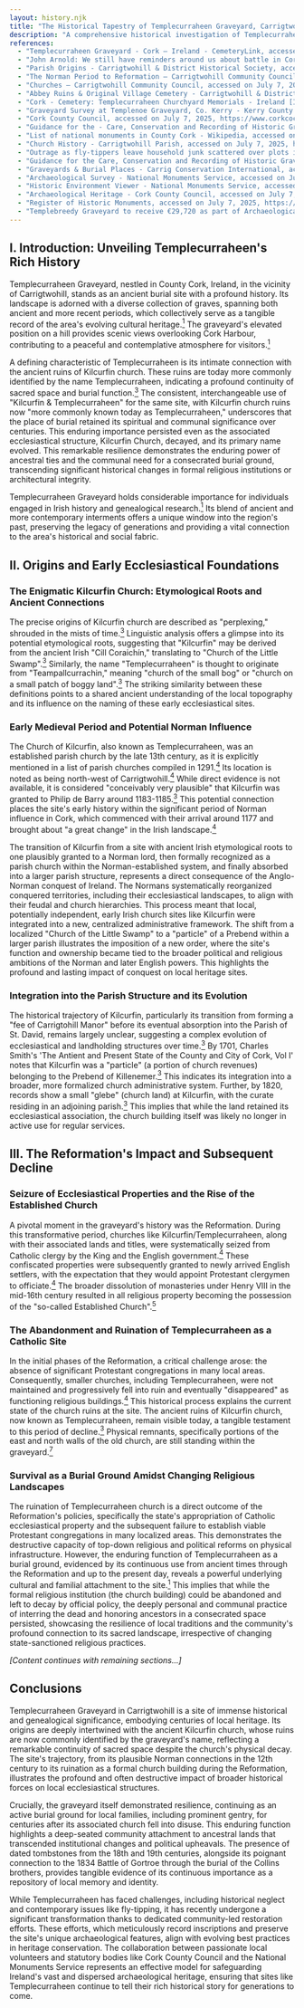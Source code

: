 ```yaml
---
layout: history.njk
title: "The Historical Tapestry of Templecurraheen Graveyard, Carrigtwohill"
description: "A comprehensive historical investigation of Templecurraheen Graveyard and its significance in County Cork's heritage"
references:
  - "Templecurraheen Graveyard - Cork – Ireland - CemeteryLink, accessed on July 7, 2025, https://cemeterylink.com/cemetery/templecurraheen-graveyard-cork-cork-ireland/"
  - "John Arnold: We still have reminders around us about battle in Cork 191 years ago - The Echo, accessed on July 7, 2025, https://www.echolive.ie/corkviews/arid-41623219.html"
  - "Parish Origins - Carrigtwohill & District Historical Society, accessed on July 7, 2025, https://carrigtwohillhistoricalsociety.com/Religious%20of%20Parish/Parish%20Churches/ParishChurches.aspx"
  - "The Norman Period to Reformation – Carrigtwohill Community Council, accessed on July 7, 2025, https://carrigtwohillcommunity.ie/history/the-norman-peroid-to-reformation/"
  - "Churches – Carrigtwohill Community Council, accessed on July 7, 2025, https://carrigtwohillcommunity.ie/history/churches/"
  - "Abbey Ruins & Original Village Cemetery - Carrigtwohill & District Historical Society, accessed on July 7, 2025, https://carrigtwohillhistoricalsociety.com/Religious%20of%20Parish/Parish%20Churches/Abbey/Abbey.aspx"
  - "Cork - Cemetery: Templecurraheen Churchyard Memorials - Ireland [IGP Free Irish Genealogy], accessed on July 7, 2025, https://www.igp-web.com/IGPArchives/ire/cork/cemeteries/templecurraheen.html"
  - "Graveyard Survey at Templenoe Graveyard, Co. Kerry - Kerry County Council, accessed on July 7, 2025, https://www.kerrycoco.ie/wp-content/uploads/2020/11/Templenoe-Graveyard.pdf"
  - "Cork County Council, accessed on July 7, 2025, https://www.corkcoco.ie/sites/default/files/2022-10/care_of_historic_graveyards_-_a_heritage_guide_by_cork_county_council.pdf"
  - "Guidance for the - Care, Conservation and Recording of Historic Graveyards - The Heritage Council, accessed on July 7, 2025, https://www.heritagecouncil.ie/content/files/guidance_care_conservation_recording_historic_graveyards_2011_7mb.pdf"
  - "List of national monuments in County Cork - Wikipedia, accessed on July 7, 2025, https://en.wikipedia.org/wiki/List_of_national_monuments_in_County_Cork"
  - "Church History - Carrigtwohill Parish, accessed on July 7, 2025, https://carrigtwohillparish.ie/history/church-history/"
  - "Outrage as fly-tippers leave household junk scattered over plots in Cork graveyard, accessed on July 7, 2025, https://www.corkbeo.ie/news/local-news/outrage-fly-tippers-leave-household-26167298"
  - "Guidance for the Care, Conservation and Recording of Historic Graveyards - Tipperary County Council, accessed on July 7, 2025, https://www.tipperarycoco.ie/sites/default/files/2024-02/GUIDANCE%20FOR%20THE%20CARE%2C%20CONSERVATION%20AND%20RECORDING%20HISTORIC%20GRAVEYARDS.pdf"
  - "Graveyards & Burial Places - Carrig Conservation International, accessed on July 7, 2025, https://www.carrig.ie/graveyards--burial-places.html"
  - "Archaeological Survey - National Monuments Service, accessed on July 7, 2025, https://www.archaeology.ie/about-us/what-we-do/archaeological-survey/"
  - "Historic Environment Viewer - National Monuments Service, accessed on July 7, 2025, https://www.archaeology.ie/advice-and-support/locate-a-monument-or-wreck/historic-environment-viewer/"
  - "Archaeological Heritage - Cork County Council, accessed on July 7, 2025, https://www.corkcoco.ie/en/resident/heritage-and-conservation/archaeological-heritage"
  - "Register of Historic Monuments, accessed on July 7, 2025, https://www.archaeology.ie/app/uploads/2025/03/Register-of-Historic-Monuments-09_V1.pdf"
  - "Templebreedy Graveyard to receive €29,720 as part of Archaeological Heritage Projects in Cork County, accessed on July 7, 2025, https://www.carrigdhoun.com/post/templebreedy-graveyard-to-receive-29-720-as-part-of-archaeological-heritage-projects-in-cork-county"
---
```


## I. Introduction: Unveiling Templecurraheen's Rich History

Templecurraheen Graveyard, nestled in County Cork, Ireland, in the vicinity of Carrigtwohill, stands as an ancient burial site with a profound history. Its landscape is adorned with a diverse collection of graves, spanning both ancient and more recent periods, which collectively serve as a tangible record of the area's evolving cultural heritage.<a href="#ref-1" class="citation-link"><sup>1</sup></a> The graveyard's elevated position on a hill provides scenic views overlooking Cork Harbour, contributing to a peaceful and contemplative atmosphere for visitors.<a href="#ref-1" class="citation-link"><sup>1</sup></a>

A defining characteristic of Templecurraheen is its intimate connection with the ancient ruins of Kilcurfin church. These ruins are today more commonly identified by the name Templecurraheen, indicating a profound continuity of sacred space and burial function.<a href="#ref-3" class="citation-link"><sup>3</sup></a> The consistent, interchangeable use of "Kilcurfin & Templecurraheen" for the same site, with Kilcurfin church ruins now "more commonly known today as Templecurraheen," underscores that the place of burial retained its spiritual and communal significance over centuries. This enduring importance persisted even as the associated ecclesiastical structure, Kilcurfin Church, decayed, and its primary name evolved. This remarkable resilience demonstrates the enduring power of ancestral ties and the communal need for a consecrated burial ground, transcending significant historical changes in formal religious institutions or architectural integrity.

Templecurraheen Graveyard holds considerable importance for individuals engaged in Irish history and genealogical research.<a href="#ref-1" class="citation-link"><sup>1</sup></a> Its blend of ancient and more contemporary interments offers a unique window into the region's past, preserving the legacy of generations and providing a vital connection to the area's historical and social fabric.

## II. Origins and Early Ecclesiastical Foundations

### The Enigmatic Kilcurfin Church: Etymological Roots and Ancient Connections

The precise origins of Kilcurfin church are described as "perplexing," shrouded in the mists of time.<a href="#ref-3" class="citation-link"><sup>3</sup></a> Linguistic analysis offers a glimpse into its potential etymological roots, suggesting that "Kilcurfin" may be derived from the ancient Irish "Cill Coraichín," translating to "Church of the Little Swamp".<a href="#ref-3" class="citation-link"><sup>3</sup></a> Similarly, the name "Templecurraheen" is thought to originate from "Teampallcurrachin," meaning "church of the small bog" or "church on a small patch of boggy land".<a href="#ref-3" class="citation-link"><sup>3</sup></a> The striking similarity between these definitions points to a shared ancient understanding of the local topography and its influence on the naming of these early ecclesiastical sites.

### Early Medieval Period and Potential Norman Influence

The Church of Kilcurfin, also known as Templecurraheen, was an established parish church by the late 13th century, as it is explicitly mentioned in a list of parish churches compiled in 1291.<a href="#ref-4" class="citation-link"><sup>4</sup></a> Its location is noted as being north-west of Carrigtwohill.<a href="#ref-4" class="citation-link"><sup>4</sup></a> While direct evidence is not available, it is considered "conceivably very plausible" that Kilcurfin was granted to Philip de Barry around 1183-1185.<a href="#ref-3" class="citation-link"><sup>3</sup></a> This potential connection places the site's early history within the significant period of Norman influence in Cork, which commenced with their arrival around 1177 and brought about "a great change" in the Irish landscape.<a href="#ref-4" class="citation-link"><sup>4</sup></a>

The transition of Kilcurfin from a site with ancient Irish etymological roots to one plausibly granted to a Norman lord, then formally recognized as a parish church within the Norman-established system, and finally absorbed into a larger parish structure, represents a direct consequence of the Anglo-Norman conquest of Ireland. The Normans systematically reorganized conquered territories, including their ecclesiastical landscapes, to align with their feudal and church hierarchies. This process meant that local, potentially independent, early Irish church sites like Kilcurfin were integrated into a new, centralized administrative framework. The shift from a localized "Church of the Little Swamp" to a "particle" of a Prebend within a larger parish illustrates the imposition of a new order, where the site's function and ownership became tied to the broader political and religious ambitions of the Norman and later English powers. This highlights the profound and lasting impact of conquest on local heritage sites.

### Integration into the Parish Structure and its Evolution

The historical trajectory of Kilcurfin, particularly its transition from forming a "fee of Carrigtohill Manor" before its eventual absorption into the Parish of St. David, remains largely unclear, suggesting a complex evolution of ecclesiastical and landholding structures over time.<a href="#ref-3" class="citation-link"><sup>3</sup></a> By 1701, Charles Smith's 'The Antient and Present State of the County and City of Cork, Vol I' notes that Kilcurfin was a "particle" (a portion of church revenues) belonging to the Prebend of Killenemer.<a href="#ref-3" class="citation-link"><sup>3</sup></a> This indicates its integration into a broader, more formalized church administrative system. Further, by 1820, records show a small "glebe" (church land) at Kilcurfin, with the curate residing in an adjoining parish.<a href="#ref-3" class="citation-link"><sup>3</sup></a> This implies that while the land retained its ecclesiastical association, the church building itself was likely no longer in active use for regular services.

## III. The Reformation's Impact and Subsequent Decline

### Seizure of Ecclesiastical Properties and the Rise of the Established Church

A pivotal moment in the graveyard's history was the Reformation. During this transformative period, churches like Kilcurfin/Templecurraheen, along with their associated lands and titles, were systematically seized from Catholic clergy by the King and the English government.<a href="#ref-4" class="citation-link"><sup>4</sup></a> These confiscated properties were subsequently granted to newly arrived English settlers, with the expectation that they would appoint Protestant clergymen to officiate.<a href="#ref-4" class="citation-link"><sup>4</sup></a> The broader dissolution of monasteries under Henry VIII in the mid-16th century resulted in all religious property becoming the possession of the "so-called Established Church".<a href="#ref-5" class="citation-link"><sup>5</sup></a>

### The Abandonment and Ruination of Templecurraheen as a Catholic Site

In the initial phases of the Reformation, a critical challenge arose: the absence of significant Protestant congregations in many local areas. Consequently, smaller churches, including Templecurraheen, were not maintained and progressively fell into ruin and eventually "disappeared" as functioning religious buildings.<a href="#ref-4" class="citation-link"><sup>4</sup></a> This historical process explains the current state of the church ruins at the site. The ancient ruins of Kilcurfin church, now known as Templecurraheen, remain visible today, a tangible testament to this period of decline.<a href="#ref-3" class="citation-link"><sup>3</sup></a> Physical remnants, specifically portions of the east and north walls of the old church, are still standing within the graveyard.<a href="#ref-7" class="citation-link"><sup>7</sup></a>

### Survival as a Burial Ground Amidst Changing Religious Landscapes

The ruination of Templecurraheen church is a direct outcome of the Reformation's policies, specifically the state's appropriation of Catholic ecclesiastical property and the subsequent failure to establish viable Protestant congregations in many localized areas. This demonstrates the destructive capacity of top-down religious and political reforms on physical infrastructure. However, the enduring function of Templecurraheen as a burial ground, evidenced by its continuous use from ancient times through the Reformation and up to the present day, reveals a powerful underlying cultural and familial attachment to the site.<a href="#ref-1" class="citation-link"><sup>1</sup></a> This implies that while the formal religious institution (the church building) could be abandoned and left to decay by official policy, the deeply personal and communal practice of interring the dead and honoring ancestors in a consecrated space persisted, showcasing the resilience of local traditions and the community's profound connection to its sacred landscape, irrespective of changing state-sanctioned religious practices.

_[Content continues with remaining sections...]_

## Conclusions

Templecurraheen Graveyard in Carrigtwohill is a site of immense historical and genealogical significance, embodying centuries of local heritage. Its origins are deeply intertwined with the ancient Kilcurfin church, whose ruins are now commonly identified by the graveyard's name, reflecting a remarkable continuity of sacred space despite the church's physical decay. The site's trajectory, from its plausible Norman connections in the 12th century to its ruination as a formal church building during the Reformation, illustrates the profound and often destructive impact of broader historical forces on local ecclesiastical structures.

Crucially, the graveyard itself demonstrated resilience, continuing as an active burial ground for local families, including prominent gentry, for centuries after its associated church fell into disuse. This enduring function highlights a deep-seated community attachment to ancestral lands that transcended institutional changes and political upheavals. The presence of dated tombstones from the 18th and 19th centuries, alongside its poignant connection to the 1834 Battle of Gortroe through the burial of the Collins brothers, provides tangible evidence of its continuous importance as a repository of local memory and identity.

While Templecurraheen has faced challenges, including historical neglect and contemporary issues like fly-tipping, it has recently undergone a significant transformation thanks to dedicated community-led restoration efforts. These efforts, which meticulously record inscriptions and preserve the site's unique archaeological features, align with evolving best practices in heritage conservation. The collaboration between passionate local volunteers and statutory bodies like Cork County Council and the National Monuments Service represents an effective model for safeguarding Ireland's vast and dispersed archaeological heritage, ensuring that sites like Templecurraheen continue to tell their rich historical story for generations to come.


